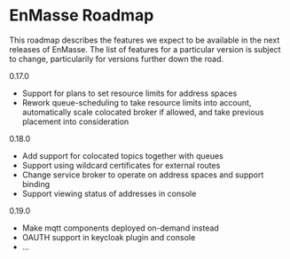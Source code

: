 # EnMasse Roadmap

This roadmap describes the features we expect to be available in the next releases of EnMasse. The list of features for a particular version is subject to change, particularily for versions further down the road.

0.17.0
* Support for plans to set resource limits for address spaces
* Rework queue-scheduling to take resource limits into account, automatically scale colocated
  broker if allowed, and take previous placement into consideration

0.18.0
* Add support for colocated topics together with queues
* Support using wildcard certificates for external routes
* Change service broker to operate on address spaces and support binding
* Support viewing status of addresses in console

0.19.0
* Make mqtt components deployed on-demand instead
* OAUTH support in keycloak plugin and console
* ...
